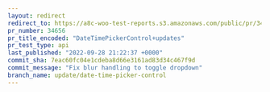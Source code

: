 ```yaml
---
layout: redirect
redirect_to: https://a8c-woo-test-reports.s3.amazonaws.com/public/pr/34656/api/index.html
pr_number: 34656
pr_title_encoded: "DateTimePickerControl+updates"
pr_test_type: api
last_published: "2022-09-28 21:22:37 +0000"
commit_sha: 7eac60fc04e1cdeba8d66e3161ad83d34c467f9d
commit_message: "Fix blur handling to toggle dropdown"
branch_name: update/date-time-picker-control
---
```

